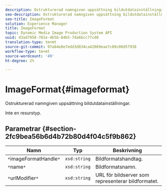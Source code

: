 ```yaml
---
description: Ostrukturerad namngiven uppsättning bildutdatainställningar.
seo-description: Ostrukturerad namngiven uppsättning bildutdatainställningar.
seo-title: ImageFormat
solution: Experience Manager
title: ImageFormat
topic: Dynamic Media Image Production System API
uuid: d3ad7058-781e-4b5b-84b5-7da6bcc77cd8
translation-type: tm+mt
source-git-commit: 97a84e8e7edd3d834ca42069eae7c09c00d57938
workflow-type: tm+mt
source-wordcount: '49'
ht-degree: 2%

---
```



# ImageFormat{#imageformat}

Ostrukturerad namngiven uppsättning bildutdatainställningar.

Inte en resurstyp.

## Parametrar {#section-2fc9bea56b6d4b72b80d4f04c5f9b862}

| Namn | Typ | Beskrivning |
|---|---|---|
| `*`imageFormatHandle`*` | `xsd:string` | Bildformatshandtag. |
| `*`name`*` | `xsd:string` | Bildformatsnamn. |
| `*`urlModifier`*` | `xsd:string` | URL för bildserver som representerar bildformatet. |

